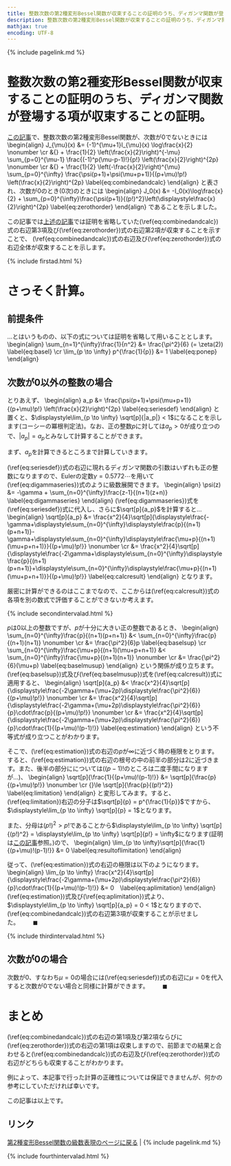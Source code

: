 ```yaml
---
title: 整数次数の第2種変形Bessel関数が収束することの証明のうち、ディガンマ関数が登場する項が収束することの証明。 - panda大学習帳外伝
description: 整数次数の第2種変形Bessel関数が収束することの証明のうち、ディガンマ関数が登場する項が収束することの証明。
mathjax: true
encoding: UTF-8
---
```

{% include pagelink.md %}

# 整数次数の第2種変形Bessel関数が収束することの証明のうち、ディガンマ関数が登場する項が収束することの証明。
[この記事](https://pandanote.info/?p=4022)で、整数次数の第2種変形Bessel関数が、次数が0でないときには
\begin{align}
J_{\mu}(x) &= (-1)^{\mu+1}I_{\mu}(x) \log\frac{x}{2} \nonumber \cr
&{} + \frac{1}{2} \left(\frac{x}{2}\right)^{-\mu} \sum_{p=0}^{\mu-1} \frac{(-1)^p(\mu-p-1)!}{p!} \left(\frac{x}{2}\right)^{2p} \nonumber \cr
&{} + \frac{1}{2} \left(-\frac{x}{2}\right)^{\mu} \sum_{p=0}^{\infty} \frac{\psi(p+1)+\psi(\mu+p+1)}{(p+\mu)!p!} \left(\frac{x}{2}\right)^{2p} \label{eq:combinedandcalc} 
\end{align}
と表され、次数が0のとき(0次)のときには
\begin{align}
J_0(x) &= -I_0(x)\log\frac{x}{2} + \sum_{p=0}^{\infty}\frac{\psi(p+1)}{(p!)^2}\left(\displaystyle\frac{x}{2}\right)^{2p} \label{eq:zerothorder}
\end{align}
であることを示しました。

この記事では[上述の記事](https://pandanote.info/?p=4022)では証明を省略していた(\ref{eq:combinedandcalc})式の右辺第3項及び(\ref{eq:zerothorder})式の右辺第2項が収束することを示すことで、
(\ref{eq:combinedandcalc})式の右辺及び(\ref{eq:zerothorder})式の右辺全体が収束することを示します。

{% include firstad.html %}

# さっそく計算。
## 前提条件
…とはいうものの、以下の式については証明を省略して用いることとします。
\begin{align}
\sum_{n=1}^{\infty}\frac{1}{n^2} &= \frac{\pi^2}{6} (= \zeta(2)) \label{eq:basel} \cr
\lim_{p \to \infty} p^{\frac{1}{p}} &= 1 \label{eq:ponep}  
\end{align}
## 次数が0以外の整数の場合
とりあえず、
\begin{align}
a_p &= \frac{\psi(p+1)+\psi(\mu+p+1)}{(p+\mu)!p!} \left(\frac{x}{2}\right)^{2p} \label{eq:seriesdef}
\end{align}
と置くと、$\displaystyle\lim_{p \to \infty} \sqrt[p]{|a_p|} < 1$になることを示します(コーシーの冪根判定法)。なお、正の整数$p$に対しては$a_p > 0$が成り立つので、$|a_p| = a_p$とみなして計算することができます。

まず、$a_p$を計算できるところまで計算していきます。

(\ref{eq:seriesdef})式の右辺に現れるディガンマ関数の引数はいずれも正の整数になりますので、Eulerの定数$\gamma = 0.5772\cdots$を用いて(\ref{eq:digammaseries})式のように級数展開できます。
\begin{align}
\psi(z) &= -\gamma + \sum_{n=0}^{\infty}\frac{z-1}{(n+1)(z+n)} \label{eq:digammaseries}
\end{align}
(\ref{eq:digammaseries})式を(\ref{eq:seriesdef})式に代入し、さらに$\sqrt[p]{a_p}$を計算すると…
\begin{align}
  \sqrt[p]{a_p} &= \frac{x^2}{4}\sqrt[p]{\displaystyle\frac{-\gamma+\displaystyle\sum_{n=0}^{\infty}\displaystyle\frac{p}{(n+1)(p+n+1)}-\gamma+\displaystyle\sum_{n=0}^{\infty}\displaystyle\frac{\mu+p}{(n+1)(\mu+p+n+1)}}{(p+\mu)!p!}} \nonumber \cr
  &= \frac{x^2}{4}\sqrt[p]{\displaystyle\frac{-2\gamma+\displaystyle\sum_{n=0}^{\infty}\displaystyle\frac{p}{(n+1)(p+n+1)}+\displaystyle\sum_{n=0}^{\infty}\displaystyle\frac{\mu+p}{(n+1)(\mu+p+n+1)}}{(p+\mu)!p!}} \label{eq:calcresult}
\end{align}
となります。

厳密に計算ができるのはここまでなので、ここからは(\ref{eq:calcresult})式の各項を別の数式で評価することができないか考えます。

{% include secondintervalad.html %}

$p$は0以上の整数ですが、$p$が十分に大きい正の整数であるとき、
\begin{align}
  \sum_{n=0}^{\infty}\frac{p}{(n+1)(p+n+1)} &< \sum_{n=0}^{\infty}\frac{p}{(n+1)(n+1)} \nonumber \cr
  &= \frac{\pi^2}{6}p \label{eq:baselsup} \cr
  \sum_{n=0}^{\infty}\frac{\mu+p}{(n+1)(\mu+p+n+1)} &< \sum_{n=0}^{\infty}\frac{\mu+p}{(n+1)(n+1)} \nonumber \cr
  &= \frac{\pi^2}{6}(\mu+p) \label{eq:baselmusup}
\end{align}
という関係が成り立ちます。(\ref{eq:baselsup})式及び(\ref{eq:baselmusup})式を(\ref{eq:calcresult})式に適用すると、
\begin{align}
  \sqrt[p]{a_p} &< \frac{x^2}{4}\sqrt[p]{\displaystyle\frac{-2\gamma+(\mu+2p)\displaystyle\frac{\pi^2}{6}}{(p+\mu)!p!}} \nonumber \cr
  &= \frac{x^2}{4}\sqrt[p]{\displaystyle\frac{-2\gamma+(\mu+2p)\displaystyle\frac{\pi^2}{6}}{p}\cdot\frac{p}{(p+\mu)!p!}} \nonumber \cr
  &= \frac{x^2}{4}\sqrt[p]{\displaystyle\frac{-2\gamma+(\mu+2p)\displaystyle\frac{\pi^2}{6}}{p}\cdot\frac{1}{(p+\mu)!(p-1)!}} \label{eq:estimation}
\end{align}
という不等式が成り立つことがわかります。

そこで、(\ref{eq:estimation})式の右辺の$p$が$\infty$に近づく時の極限をとります。すると、(\ref{eq:estimation})式の右辺の根号の中の前半の部分は2に近づきます。また、後半の部分にについては($(p-1)!$のところは二度手間になりますが…)、
\begin{align}
  \sqrt[p]{\frac{1}{(p+\mu)!(p-1)!}} &= \sqrt[p]{\frac{p}{(p+\mu)!p!}} \nonumber \cr
  {}\le \sqrt[p]{\frac{p}{(p!)^2}} \label{eq:limitation}
\end{align}
と変形してみます。すると、(\ref{eq:limitation})右辺の分子は$\sqrt[p]{p} = p^{\frac{1}{p}}$ですから、$\displaystyle\lim_{p \to \infty} \sqrt[p]{p} = 1$となります。

また、分母は$(p!)^2 \gt p!$であることから$\displaystyle\lim_{p \to \infty} \sqrt[p]{(p!)^2} = \displaystyle\lim_{p \to \infty} \sqrt[p]{p!} = \infty$になります(証明は[この記事](https://pandanote.info/?p=2910)参照。)ので、
\begin{align}
  \lim_{p \to \infty}\sqrt[p]{\frac{1}{(p+\mu)!(p-1)!}} &= 0  \label{eq:resultoflimitation}
\end{align}

従って、(\ref{eq:estimation})式の右辺の極限は以下のようになります。
\begin{align}
  \lim_{p \to \infty} \frac{x^2}{4}\sqrt[p]{\displaystyle\frac{-2\gamma+(\mu+2p)\displaystyle\frac{\pi^2}{6}}{p}\cdot\frac{1}{(p+\mu)!(p-1)!}} &= 0　\label{eq:aplimitation}
\end{align}
(\ref{eq:estimation})式及び(\ref{eq:aplimitation})式より、$\displaystyle\lim_{p \to \infty} \sqrt[p]{a_p} = 0 < 1$となりますので、(\ref{eq:combinedandcalc})式の右辺第3項が収束することが示せました。$\qquad\blacksquare$

{% include thirdintervalad.html %}

## 次数が0の場合
次数が0、すなわち$\mu = 0$の場合には(\ref{eq:seriesdef})式の右辺に$\mu = 0$を代入すると次数が0でない場合と同様に計算ができます。$\qquad\blacksquare$
# まとめ
(\ref{eq:combinedandcalc})式の右辺の第1項及び第2項ならびに(\ref{eq:zerothorder})式の右辺の第1項は収束しますので、前節までの結果と合わせると(\ref{eq:combinedandcalc})式の右辺及び(\ref{eq:zerothorder})式の右辺がどちらも収束することがわかります。

例によって、本記事で行った計算の正確性については保証できませんが、何かの参考にしていただければ幸いです。

この記事は以上です。

## リンク
[第2種変形Bessel関数の級数表現のページに戻る](https://pandanote.info/?p=4022) \| {% include pagelink.md %}

{% include fourthintervalad.html %}
